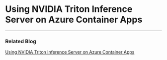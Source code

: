 # Using NVIDIA Triton Inference Server on Azure Container Apps

---

### Related Blog

[Using NVIDIA Triton Inference Server on Azure Container Apps](https://techcommunity.microsoft.com/blog/appsonazureblog/using-nvidia-triton-inference-server-on-azure-container-apps/4389710)
